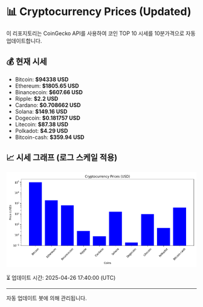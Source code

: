 
# 📊 Cryptocurrency Prices (Updated)

이 리포지토리는 CoinGecko API를 사용하여 코인 TOP 10 시세를 10분가격으로 자동 업데이트합니다.

## 💰 현재 시세
- Bitcoin: **$94338 USD**
- Ethereum: **$1805.65 USD**
- Binancecoin: **$607.66 USD**
- Ripple: **$2.2 USD**
- Cardano: **$0.708662 USD**
- Solana: **$149.16 USD**
- Dogecoin: **$0.181757 USD**
- Litecoin: **$87.38 USD**
- Polkadot: **$4.29 USD**
- Bitcoin-cash: **$359.94 USD**

## 📈 시세 그래프 (로그 스케일 적용)
![Crypto Prices](crypto_prices.png)

⏳ 업데이트 시간: 2025-04-26 17:40:00 (UTC)

---
자동 업데이트 봇에 의해 관리됩니다.
